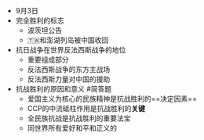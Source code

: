 - 9月3日
- 完全胜利的标志
	- 波茨坦公告
	- 🇹🇼和澎湖列岛被中国收回
- 抗日战争在世界反法西斯战争的地位
	- 重要组成部分
	- 反法西斯战争的东方主战场
	- 反法西斯力量对中国的援助
- 抗战胜利的原因和意义 #简答题
	- 爱国主义为核心的民族精神是抗战胜利的==决定因素==
	- CCP的中流砥柱作用是抗战胜利的**关键**
	- 全民族抗战是抗战胜利的重要法宝
	- 同世界所有爱好和平和正义的